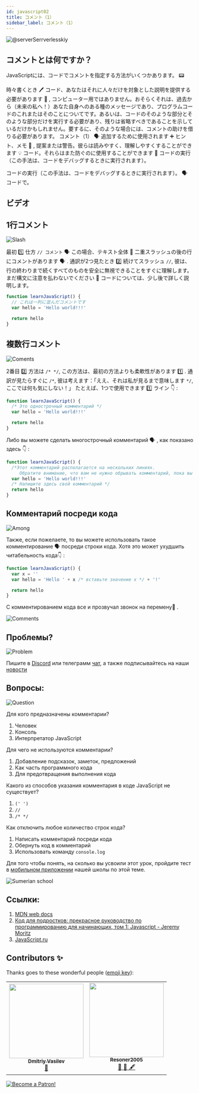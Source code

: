 ```yaml
---
id: javascript02
title: コメント（1）
sidebar_label: コメント（1）
---
```


![@serverSerrverlesskiy](/img/javascript/headers/02.jpg)

## コメントとは何ですか？

JavaScriptには、コードでコメントを指定する方法がいくつかあります。 📟

時々書くとき 🖊️ コード、あなたはそれに人々だけを対象とした説明を提供する必要があります 👨 , コンピューター用ではありません。おそらくそれは、過去から（未来の私へ！）あなた自身へのある種のメッセージであり、プログラムコードのこれまたはそのことについてです。あるいは、コードのそのような部分とそのような部分だけを実行する必要があり、残りは省略すべきであることを示しているだけかもしれません。要するに、そのような場合には、コメントの助けを借りる必要があります。
コメント（1） 🗣️ 追加するために使用されます ➕ ヒント、メモ 🔖 , 提案または警告。彼らは読みやすく、理解しやすくすることができます 💡 コード。それらはまた防ぐのに使用することができます 🛑 コードの実行（この手法は、コードをデバッグするときに実行されます）。

コードの実行（この手法は、コードをデバッグするときに実行されます）。 🗣️ コードで。
## ビデオ

<YouTube videoId="zCvKMw5QHRw" />

## 1行コメント

![Slash](https://media.giphy.com/media/bKXMS0NjXoyaY/giphy.gif)

最初 1️⃣ 仕方 `// コメント` 🗣️ この場合、テキスト全体 📜 二重スラッシュの後の行にコメントがあります 🗣️ . 通訳が2つ見たとき 2️⃣ 続けてスラッシュ `//`, 彼は、行の終わりまで続くすべてのものを安全に無視できることをすぐに理解します。まだ構文に注意を払わないでください 📖 コードについては、少し後で詳しく説明します。

```jsx live
function learnJavaScript() {
  // これは一列に並んだコメントです
  var hello = 'Hello world!!!'

  return hello
}
```

## 複数行コメント

![Coments](https://media.giphy.com/media/UevalSWg5twQeqpc8Q/giphy.gif)

2番目 2️⃣ 方法は `/* */`, この方法は、最初の方法よりも柔軟性があります 1️⃣ . 通訳が見たらすぐに `/*`, 彼は考えます：「ええ、それは私が見るまで意味します `*/`, ここでは何も気にしない！」
たとえば、1つで使用できます 1️⃣ ライン 👇 :

```jsx live
function learnJavaScript() {
  /* Это однострочный комментарий */
  var hello = 'Hello world!!!'

  return hello
}
```

Либо вы можете сделать многострочный комментарий 🗣️ , как показано здесь 👇 :

```jsx live
function learnJavaScript() {
  /*Этот комментарий располагается на нескольких линиях. 
     Обратите внимание, что вам не нужно обрывать комментарий, пока вы его не закончите*/
  var hello = 'Hello world!!!'
  /* Напишите здесь свой комментарий */
  return hello
}
```

## Комментарий посреди кода

![Among](https://media.giphy.com/media/fnjIiBNo38IHS/giphy.gif)

Также, если пожелаете, то вы можете использовать такое комментирование 🗣️ посреди строки кода. Хотя это может ухудшить читабельность кода👇 :

```jsx live
function learnJavaScript() {
  var x = ''
  var hello = 'Hello ' + x /* вставьте значение x */ + '!'

  return hello
}
```

С комментированием кода все и прозвучал звонок на перемену🔔 .

![Comments](https://media.giphy.com/media/SvuRLwWT0EoeErwPvB/giphy.gif)

## Проблемы?

![Problem](https://media.giphy.com/media/xTiTnGeUsWOEwsGoG4/giphy.gif)

Пишите в [Discord](https://discord.gg/6GDAfXn) или телеграмм [чат](https://t.me/jscampapp), а также подписывайтесь на наши [новости](https://t.me/javascriptapp)

## Вопросы:

![Question](https://media.giphy.com/media/l0HlRnAWXxn0MhKLK/giphy.gif)

Для кого предназначены комментарии?

1. Человек
2. Консоль
3. Интерпретатор JavaScript

Для чего не используются комментарии?

1. Добавление подсказок, заметок, предложений
2. Как часть программного кода
3. Для предотвращения выполнения кода

Какого из способов указания комментария в коде JavaScript не существует?

1. `(' ')`
2. `//`
3. `/* */`

Как отключить любое количество строк кода?

1. Написать комментарий посреди кода
2. Обернуть код в комментарий
3. Использовать команду `console.log`

Для того чтобы понять, на сколько вы усвоили этот урок, пройдите тест в [мобильном приложении](http://onelink.to/njhc95) нашей школы по этой теме.

![Sumerian school](/img/app.jpg)

## Ссылки:

1. [MDN web docs](https://developer.mozilla.org/ru/docs/Web/JavaScript/Reference/Lexical_grammar)
2. [Код для подростков: прекрасное руководство по программированию для начинающих, том 1: Javascript - Jeremy Moritz ](https://www.amazon.com/Code-Teens-Beginners-Programming-Javascript-ebook/dp/B07FCTLVPC)
3. [JavaScript.ru](https://learn.javascript.ru/types)

## Contributors ✨

Thanks goes to these wonderful people ([emoji key](https://allcontributors.org/docs/en/emoji-key)):

<table>
  <tr>
    <td align="center"><a href="https://fullstackserverless.github.io/"><img src="https://avatars0.githubusercontent.com/u/6774813?v=4?s=200" width="200px;" alt=""/><br /><sub><b>Dmitriy Vasilev</b></sub></a><br /> <a href="https://github.com/gHashTag/react-native-village/commits?author=gHashTag" title="Documentation">📖</a></td>
    <td align="center"><a href="https://github.com/Resoner2005"><img src="https://avatars1.githubusercontent.com/u/75675814?v=4?s=200" width="200px;" alt=""/><br /><sub><b>Resoner2005</b></sub></a><br /><a href="https://github.com/gHashTag/react-native-village/issues?q=author%3AResoner2005" title="Bug reports">🐛 🎨 🖋</a></td>
  </tr>
  
</table>

[![Become a Patron!](/img/logo/patreon.jpg)](https://www.patreon.com/bePatron?u=31769291)
